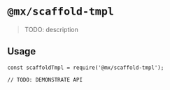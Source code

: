 # `@mx/scaffold-tmpl`

> TODO: description

## Usage

```
const scaffoldTmpl = require('@mx/scaffold-tmpl');

// TODO: DEMONSTRATE API
```
